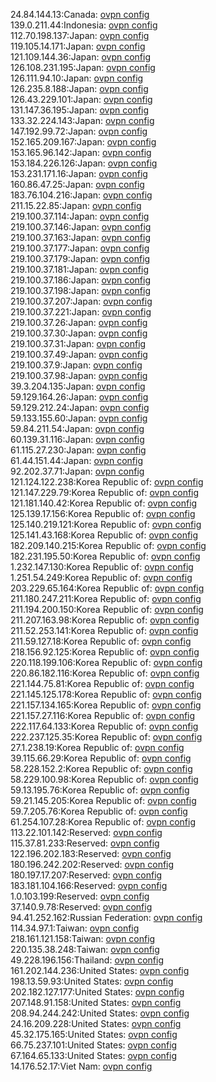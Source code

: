 24.84.144.13:Canada: [ovpn config](vpn/24_84_144_13.ovpn)  
139.0.211.44:Indonesia: [ovpn config](vpn/139_0_211_44.ovpn)  
112.70.198.137:Japan: [ovpn config](vpn/112_70_198_137.ovpn)  
119.105.14.171:Japan: [ovpn config](vpn/119_105_14_171.ovpn)  
121.109.144.36:Japan: [ovpn config](vpn/121_109_144_36.ovpn)  
126.108.231.195:Japan: [ovpn config](vpn/126_108_231_195.ovpn)  
126.111.94.10:Japan: [ovpn config](vpn/126_111_94_10.ovpn)  
126.235.8.188:Japan: [ovpn config](vpn/126_235_8_188.ovpn)  
126.43.229.101:Japan: [ovpn config](vpn/126_43_229_101.ovpn)  
131.147.36.195:Japan: [ovpn config](vpn/131_147_36_195.ovpn)  
133.32.224.143:Japan: [ovpn config](vpn/133_32_224_143.ovpn)  
147.192.99.72:Japan: [ovpn config](vpn/147_192_99_72.ovpn)  
152.165.209.167:Japan: [ovpn config](vpn/152_165_209_167.ovpn)  
153.165.96.142:Japan: [ovpn config](vpn/153_165_96_142.ovpn)  
153.184.226.126:Japan: [ovpn config](vpn/153_184_226_126.ovpn)  
153.231.171.16:Japan: [ovpn config](vpn/153_231_171_16.ovpn)  
160.86.47.25:Japan: [ovpn config](vpn/160_86_47_25.ovpn)  
183.76.104.216:Japan: [ovpn config](vpn/183_76_104_216.ovpn)  
211.15.22.85:Japan: [ovpn config](vpn/211_15_22_85.ovpn)  
219.100.37.114:Japan: [ovpn config](vpn/219_100_37_114.ovpn)  
219.100.37.146:Japan: [ovpn config](vpn/219_100_37_146.ovpn)  
219.100.37.163:Japan: [ovpn config](vpn/219_100_37_163.ovpn)  
219.100.37.177:Japan: [ovpn config](vpn/219_100_37_177.ovpn)  
219.100.37.179:Japan: [ovpn config](vpn/219_100_37_179.ovpn)  
219.100.37.181:Japan: [ovpn config](vpn/219_100_37_181.ovpn)  
219.100.37.186:Japan: [ovpn config](vpn/219_100_37_186.ovpn)  
219.100.37.198:Japan: [ovpn config](vpn/219_100_37_198.ovpn)  
219.100.37.207:Japan: [ovpn config](vpn/219_100_37_207.ovpn)  
219.100.37.221:Japan: [ovpn config](vpn/219_100_37_221.ovpn)  
219.100.37.26:Japan: [ovpn config](vpn/219_100_37_26.ovpn)  
219.100.37.30:Japan: [ovpn config](vpn/219_100_37_30.ovpn)  
219.100.37.31:Japan: [ovpn config](vpn/219_100_37_31.ovpn)  
219.100.37.49:Japan: [ovpn config](vpn/219_100_37_49.ovpn)  
219.100.37.9:Japan: [ovpn config](vpn/219_100_37_9.ovpn)  
219.100.37.98:Japan: [ovpn config](vpn/219_100_37_98.ovpn)  
39.3.204.135:Japan: [ovpn config](vpn/39_3_204_135.ovpn)  
59.129.164.26:Japan: [ovpn config](vpn/59_129_164_26.ovpn)  
59.129.212.24:Japan: [ovpn config](vpn/59_129_212_24.ovpn)  
59.133.155.60:Japan: [ovpn config](vpn/59_133_155_60.ovpn)  
59.84.211.54:Japan: [ovpn config](vpn/59_84_211_54.ovpn)  
60.139.31.116:Japan: [ovpn config](vpn/60_139_31_116.ovpn)  
61.115.27.230:Japan: [ovpn config](vpn/61_115_27_230.ovpn)  
61.44.151.44:Japan: [ovpn config](vpn/61_44_151_44.ovpn)  
92.202.37.71:Japan: [ovpn config](vpn/92_202_37_71.ovpn)  
121.124.122.238:Korea Republic of: [ovpn config](vpn/121_124_122_238.ovpn)  
121.147.229.79:Korea Republic of: [ovpn config](vpn/121_147_229_79.ovpn)  
121.181.140.42:Korea Republic of: [ovpn config](vpn/121_181_140_42.ovpn)  
125.139.17.156:Korea Republic of: [ovpn config](vpn/125_139_17_156.ovpn)  
125.140.219.121:Korea Republic of: [ovpn config](vpn/125_140_219_121.ovpn)  
125.141.43.168:Korea Republic of: [ovpn config](vpn/125_141_43_168.ovpn)  
182.209.140.215:Korea Republic of: [ovpn config](vpn/182_209_140_215.ovpn)  
182.231.195.50:Korea Republic of: [ovpn config](vpn/182_231_195_50.ovpn)  
1.232.147.130:Korea Republic of: [ovpn config](vpn/1_232_147_130.ovpn)  
1.251.54.249:Korea Republic of: [ovpn config](vpn/1_251_54_249.ovpn)  
203.229.65.164:Korea Republic of: [ovpn config](vpn/203_229_65_164.ovpn)  
211.180.247.211:Korea Republic of: [ovpn config](vpn/211_180_247_211.ovpn)  
211.194.200.150:Korea Republic of: [ovpn config](vpn/211_194_200_150.ovpn)  
211.207.163.98:Korea Republic of: [ovpn config](vpn/211_207_163_98.ovpn)  
211.52.253.141:Korea Republic of: [ovpn config](vpn/211_52_253_141.ovpn)  
211.59.127.18:Korea Republic of: [ovpn config](vpn/211_59_127_18.ovpn)  
218.156.92.125:Korea Republic of: [ovpn config](vpn/218_156_92_125.ovpn)  
220.118.199.106:Korea Republic of: [ovpn config](vpn/220_118_199_106.ovpn)  
220.86.182.116:Korea Republic of: [ovpn config](vpn/220_86_182_116.ovpn)  
221.144.75.81:Korea Republic of: [ovpn config](vpn/221_144_75_81.ovpn)  
221.145.125.178:Korea Republic of: [ovpn config](vpn/221_145_125_178.ovpn)  
221.157.134.165:Korea Republic of: [ovpn config](vpn/221_157_134_165.ovpn)  
221.157.27.116:Korea Republic of: [ovpn config](vpn/221_157_27_116.ovpn)  
222.117.64.133:Korea Republic of: [ovpn config](vpn/222_117_64_133.ovpn)  
222.237.125.35:Korea Republic of: [ovpn config](vpn/222_237_125_35.ovpn)  
27.1.238.19:Korea Republic of: [ovpn config](vpn/27_1_238_19.ovpn)  
39.115.66.29:Korea Republic of: [ovpn config](vpn/39_115_66_29.ovpn)  
58.228.152.2:Korea Republic of: [ovpn config](vpn/58_228_152_2.ovpn)  
58.229.100.98:Korea Republic of: [ovpn config](vpn/58_229_100_98.ovpn)  
59.13.195.76:Korea Republic of: [ovpn config](vpn/59_13_195_76.ovpn)  
59.21.145.205:Korea Republic of: [ovpn config](vpn/59_21_145_205.ovpn)  
59.7.205.76:Korea Republic of: [ovpn config](vpn/59_7_205_76.ovpn)  
61.254.107.28:Korea Republic of: [ovpn config](vpn/61_254_107_28.ovpn)  
113.22.101.142:Reserved: [ovpn config](vpn/113_22_101_142.ovpn)  
115.37.81.233:Reserved: [ovpn config](vpn/115_37_81_233.ovpn)  
122.196.202.183:Reserved: [ovpn config](vpn/122_196_202_183.ovpn)  
180.196.242.202:Reserved: [ovpn config](vpn/180_196_242_202.ovpn)  
180.197.17.207:Reserved: [ovpn config](vpn/180_197_17_207.ovpn)  
183.181.104.166:Reserved: [ovpn config](vpn/183_181_104_166.ovpn)  
1.0.103.199:Reserved: [ovpn config](vpn/1_0_103_199.ovpn)  
37.140.9.78:Reserved: [ovpn config](vpn/37_140_9_78.ovpn)  
94.41.252.162:Russian Federation: [ovpn config](vpn/94_41_252_162.ovpn)  
114.34.97.1:Taiwan: [ovpn config](vpn/114_34_97_1.ovpn)  
218.161.121.158:Taiwan: [ovpn config](vpn/218_161_121_158.ovpn)  
220.135.38.248:Taiwan: [ovpn config](vpn/220_135_38_248.ovpn)  
49.228.196.156:Thailand: [ovpn config](vpn/49_228_196_156.ovpn)  
161.202.144.236:United States: [ovpn config](vpn/161_202_144_236.ovpn)  
198.13.59.93:United States: [ovpn config](vpn/198_13_59_93.ovpn)  
202.182.127.177:United States: [ovpn config](vpn/202_182_127_177.ovpn)  
207.148.91.158:United States: [ovpn config](vpn/207_148_91_158.ovpn)  
208.94.244.242:United States: [ovpn config](vpn/208_94_244_242.ovpn)  
24.16.209.228:United States: [ovpn config](vpn/24_16_209_228.ovpn)  
45.32.175.165:United States: [ovpn config](vpn/45_32_175_165.ovpn)  
66.75.237.101:United States: [ovpn config](vpn/66_75_237_101.ovpn)  
67.164.65.133:United States: [ovpn config](vpn/67_164_65_133.ovpn)  
14.176.52.17:Viet Nam: [ovpn config](vpn/14_176_52_17.ovpn)  
